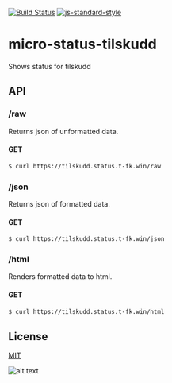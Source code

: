 [![Build Status](https://travis-ci.org/telemark/micro-status-tilskudd.svg?branch=master)](https://travis-ci.org/telemark/micro-status-tilskudd)
[![js-standard-style](https://img.shields.io/badge/code%20style-standard-brightgreen.svg?style=flat)](https://github.com/feross/standard)

# micro-status-tilskudd

Shows status for tilskudd

## API

### **/raw**

Returns json of unformatted data.

#### GET

```bash
$ curl https://tilskudd.status.t-fk.win/raw
```

### **/json**

Returns json of formatted data.

#### GET

```bash
$ curl https://tilskudd.status.t-fk.win/json
```

### **/html**

Renders formatted data to html. 

#### GET

```bash
$ curl https://tilskudd.status.t-fk.win/html
```

## License

[MIT](LICENSE)

![alt text](https://robots.kebabstudios.party/micro-status-tilskudd.png "Robohash image of micro-status-tilskudd")